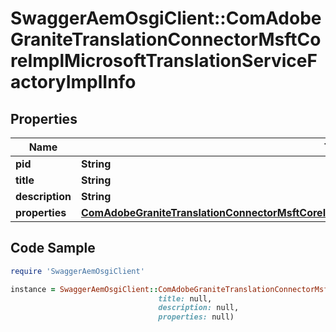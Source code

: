 # SwaggerAemOsgiClient::ComAdobeGraniteTranslationConnectorMsftCoreImplMicrosoftTranslationServiceFactoryImplInfo

## Properties

Name | Type | Description | Notes
------------ | ------------- | ------------- | -------------
**pid** | **String** |  | [optional] 
**title** | **String** |  | [optional] 
**description** | **String** |  | [optional] 
**properties** | [**ComAdobeGraniteTranslationConnectorMsftCoreImplMicrosoftTranslationServiceFactoryImplProperties**](ComAdobeGraniteTranslationConnectorMsftCoreImplMicrosoftTranslationServiceFactoryImplProperties.md) |  | [optional] 

## Code Sample

```ruby
require 'SwaggerAemOsgiClient'

instance = SwaggerAemOsgiClient::ComAdobeGraniteTranslationConnectorMsftCoreImplMicrosoftTranslationServiceFactoryImplInfo.new(pid: null,
                                 title: null,
                                 description: null,
                                 properties: null)
```


